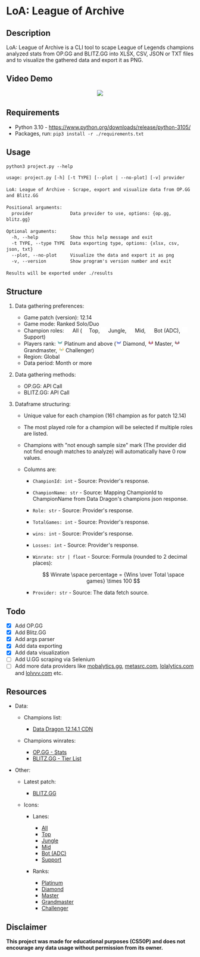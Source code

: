 # LoA: League of Archive

## Description

LoA: League of Archive is a CLI tool to scape League of Legends champions analyzed stats from OP.GG <!--, U.GG-->and BLITZ.GG into XLSX, CSV, JSON or TXT files and to visualize the gathered data and export it as PNG.

## Video Demo

<div style="text-align: center">
<a href="https://www.youtube.com/watch?v=">
    <img src="https://img.shields.io/badge/YOUTUBE-WATCH%20NOW-red?logo=YOUTUBE&logoColor=red&style=for-the-badge" />
</a>
</div>

## Requirements

- Python 3.10 - https://www.python.org/downloads/release/python-3105/
- Packages, run: `pip3 install -r ./requirements.txt`

## Usage

```shell
python3 project.py --help
```

```
usage: project.py [-h] [-t TYPE] [--plot | --no-plot] [-v] provider

LoA: League of Archive - Scrape, export and visualize data from OP.GG and Blitz.GG

Positional arguments:
  provider              Data provider to use, options: {op.gg, blitz.gg}

Optional arguments:
  -h, --help            Show this help message and exit
  -t TYPE, --type TYPE  Data exporting type, options: {xlsx, csv, json, txt}
  --plot, --no-plot     Visualize the data and export it as png
  -v, --version         Show program's version number and exit

Results will be exported under ./results
```

## Structure

1. Data gathering preferences:

   - Game patch (version): 12.14
   - Game mode: Ranked Solo/Duo
   - Champion roles: <img src="./assets/lanes/all.png" alt="all" width="15" height="15"/> All (<img src="./assets/lanes/top.png" alt="Top" width="15" height="15"/> Top, <img src="./assets/lanes/jng.png" alt="Jungle" width="15" height="15"/> Jungle, <img src="./assets/lanes/mid.png" alt="Mid" width="15" height="15"/> Mid, <img src="./assets/lanes/bot.png" alt="Bottom" width="15" height="15"/> Bot (ADC), <img src="./assets/lanes/sup.png" alt="Support" width="15" height="15"/> Support)
   - Players rank: <img src="./assets/ranks/platinum.png" alt="Platinum" width="15" height="15"/> Platinum and above (<img src="./assets/ranks/diamond.png" alt="Diamond" width="15" height="15"/> Diamond, <img src="./assets/ranks/master.png" alt="Master" width="15" height="15"/> Master, <img src="./assets/ranks/grandmaster.png" alt="Grandmaster" width="15" height="15"/> Grandmaster, <img src="./assets/ranks/challenger.png" alt="Challenger" width="15" height="15"/> Challenger)
   - Region: Global
   - Data period: Month or more

2. Data gathering methods:

   - OP.GG: API Call
   <!-- - U.GG: UI Scraping -->
   - BLITZ.GG: API Call

3. Dataframe structuring:

   - Unique value for each champion (161 champion as for patch 12.14)
   - The most played role for a champion will be selected if multiple roles are listed.
   - Champions with "not enough sample size" mark (The provider did not find enough matches to analyze) will automatically have 0 row values.
   - Columns are:

     - `ChampionId: int` - Source: Provider's response.
     - `ChampionName: str` - Source: Mapping ChampionId to ChampionName from Data Dragon's champions json response.
     - `Role: str` - Source: Provider's response.
     - `TotalGames: int` - Source: Provider's response.
     - `wins: int` - Source: Provider's response.
     - `Losses: int` - Source: Provider's response.
     - `Winrate: str | float` - Source: Formula (rounded to 2 decimal places):

       $$ Winrate \space percentage = {Wins \over Total \space games} \times 100 $$

     - `Provider: str` - Source: The data fetch source.

## Todo

- [x] Add OP.GG
- [x] Add Blitz.GG
- [x] Add args parser
- [x] Add data exporting
- [x] Add data visualization
- [ ] Add U.GG scraping via Selenium
- [ ] Add more data providers like [mobalytics.gg](https://mobalytics.gg), [metasrc.com](https://metasrc.com), [lolalytics.com](https://lolalytics.com) and [lolvvv.com](https://lolvvv.com) etc.

## Resources

- Data:

  - Champions list:

    - [Data Dragon 12.14.1 CDN](https://ddragon.leagueoflegends.com/cdn/12.14.1/data/en_US/champion.json "Data Dragon - champion")

  - Champions winrates:

    - [OP.GG - Stats](https://www.op.gg/statistics/champions)
    <!-- - [U.GG - Tier List](https://u.gg/lol/tier-list) -->
    - [BLITZ.GG - Tier List](https://blitz.gg/lol/tierlist)

- Other:

  - Latest patch:
    - [BLITZ.GG](https://blitz.gg/)
  - Icons:

    - Lanes:

      - [All](https://s-lol-web.op.gg/images/icon/icon-position-all-wh.svg)
      - [Top](https://s-lol-web.op.gg/assets/images/positions/01-icon-01-lol-icon-position-top-wh.svg)
      - [Jungle](https://s-lol-web.op.gg/assets/images/positions/01-icon-01-lol-icon-position-jng-wh.svg)
      - [Mid](https://s-lol-web.op.gg/assets/images/positions/01-icon-01-lol-icon-position-mid-wh.svg)
      - [Bot (ADC)](https://s-lol-web.op.gg/assets/images/positions/01-icon-01-lol-icon-position-bot-wh.svg)
      - [Support](https://s-lol-web.op.gg/assets/images/positions/01-icon-01-lol-icon-position-sup-wh.svg)

    - Ranks:
      - [Platinum](https://opgg-static.akamaized.net/images/medals_mini/platinum.png)
      - [Diamond](https://opgg-static.akamaized.net/images/medals_mini/diamond.png)
      - [Master](https://opgg-static.akamaized.net/images/medals_mini/master.png)
      - [Grandmaster](https://opgg-static.akamaized.net/images/medals_mini/grandmaster.png)
      - [Challenger](https://opgg-static.akamaized.net/images/medals_mini/challenger.png)

## Disclaimer

**This project was made for educational purposes (CS50P) and does not encourage any data usage without permission from its owner.**

<!-- **I do not own the used data. All credits go to its rightful owner.** -->
